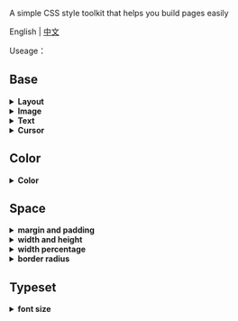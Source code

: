 A simple CSS style toolkit that helps you build pages easily


English | [中文](./README.zh.md)

Useage：

## Base

<details><summary><strong>Layout</strong></summary>

| class name | define | equals |
| - | - | - |
| `.flex ` | the flex box | [display: flex;](#flex) |
| `.flex.around` | space around| `justify-content: space-around;` |
| `.flex.center` | center | `justify-content: center;` |
| `.flex.start` | start | `justify-content: flex-start;` |
| `.flex.end` | end | `justify-content: flex-end;` |
| `.flex.top` | top | `align-items: flex-start;` |
| `.flex.bottom` | bottom | `align-items: flex-end;` |
| `.block` | display block | `display: block;` |
| `.inline-block` | inline block | `display: inline-block;` |
| `.align-top` | vertical top | `vertical-align: top;` |
| `.auto` | margin auto | `margin: auto;` |


### .flex
```css
.flex {
    display: flex;
    justify-content: space-between;
    align-items: center;
    flex-wrap: wrap;
}
```
</details>

<details><summary><strong>Image</strong></summary>

| class name | define | equals |
| - | - | - |
| `.img-cover` | image cover | `object-fit: cover;` |
| `.img-contain` | image contain | `object-fit: contain;` |

</details>

<details><summary><strong>Text</strong></summary>

| class name | define | equals |
| - | - | - |
| `.center` | text align center | `text-align: center;` |
| `.text-right` | text align right | `text-align: right;` |
| `.text-justify` | text align justify | `text-align: justify;` |
| `.bold` | font weight bold | `font-weight: bold;` |
| `.bolder` | font weight bolder | `font-weight: bolder;` |

</details>

<details><summary><strong>Cursor</strong></summary>

| class name | define | equals |
| - | - | - |
| `.pointer` | cursor pointer | `cursor: pointer;` |

</details>


## Color

<details><summary><strong>Color</strong></summary>

value list
```
@colors: 1, 2, 3, 4, 5, 6, 7, 8, 9, a, b, c, d, e, f, e8, f0, f2, f8, fa;
```

| class name | define | equals |
| - | - | - |
| `.c2` | color #222 | `color: #222;` |
| `.bgcf8` | background color #f8f8f8 | `background-color: #f8f8f8;` |
| `.bdcf8` | border color #f8f8f8 | `border-color: #f8f8f8` |

</details>

## Space

<details><summary><strong>margin and padding</strong></summary>

value list
```
@sizes: 0, 1, 5, 8, 10, 15, 20, 25, 30, 40, 45, 50, 60, 70, 80, 100, 150, 200;
```

Abbr

- m -> margin
- p -> padding
- l -> left
- r -> right
- t -> top
- b -> bottom
- x -> left right
- y -> top bottom

| class name | define | equals |
| - | - | - |
| `.m5` | margin 5px | `margin: 5px;` |
| `.ml8` | margin left 8px | `margin-left: 8px;` |
| `.px10` | padding horizontal 10px | `padding-left: 10px; padding-right: 10px;` |
| `.my15` | margin vertical 15px | `margin-top: 15px; margin-bottom: 15px;` |

</details>

<details><summary><strong>width and height</strong></summary>

value list
```
@widths: 40, 60, 50, 70, 80, 90, 100, 120, 140, 150, 160, 170, 180, 200, 220, 240, 250, 260, 270, 300, 320, 350, 400;
```

Abbr

- w -> width
- h -> height

| class name | define | equals |
| - | - | - |
| `.w100` | width 100px | `width: 100px;` |
| `.h60` | height 60px | `height: 60px;` |

</details>

<details><summary><strong>width percentage</strong></summary>

value list
```
@pcts: 10, 15, 20, 25, 33, 46, 49, 50, 60, 64, 66, 75, 80, 85, 90, 100;
```

| class name | define | equals |
| - | - | - |
| `.pct10` | width 10% | `width: 10%;` |

</details>

<details><summary><strong>border radius</strong></summary>

value list
```
@borderRadius: 2, 4, 6, 8, 10, 999;
```

| class name | define | equals |
| - | - | - |
| `.bdr999` | border radius 999px | `border-radius: 999px;` |

</details>

## Typeset

<details><summary><strong>font size</strong></summary>

value list
```
@fontsizes: 12, 13, 14, 15, 16, 18, 20, 22, 24, 26, 28, 30, 32, 36, 40, 50, 60, 70, 80;
```

| class name | define | equals |
| - | - | - |
| `.fz12` | font size 12px | `font-size: 12px;` |

</details>
